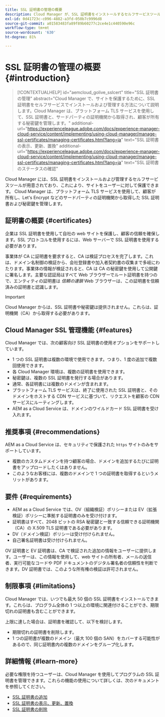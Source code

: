 ```yaml
---
title: SSL 証明書の管理の概要
description: Cloud Manager が、SSL 証明書をインストールするセルフサービスツールを提供する方法について説明します。
exl-id: 0d41723c-c096-4882-a3fd-050b7c9996d8
source-git-commit: a01583483fa89f89b60277c2ce4e1c440590e96c
workflow-type: tm+mt
source-wordcount: '630'
ht-degree: 81%

---
```



# SSL 証明書の管理の概要{#introduction}

>[!CONTEXTUALHELP]
>id="aemcloud_golive_sslcert"
>title="SSL 証明書の管理"
>abstract="Cloud Manager で、サイトを保護するために、SSL 証明書をセルフサービスでインストールおよび管理する方法について説明します。Cloud Manager は、プラットフォーム TLS サービスを使用して、SSL 証明書と、サードパーティの証明機関から取得され、顧客が所有する秘密鍵を管理します。"
>additional-url="https://experienceleague.adobe.com/docs/experience-manager-cloud-service/content/implementing/using-cloud-manager/manage-ssl-certificates/managing-certificates.html?lang=ja" text="SSL 証明書の表示、更新、置換"
>additional-url="https://experienceleague.adobe.com/docs/experience-manager-cloud-service/content/implementing/using-cloud-manager/manage-ssl-certificates/managing-certificates.html?lang=ja" text="SSL 証明書のステータスの確認"

Cloud Manager には、SSL 証明書をインストールおよび管理するセルフサービスツールが用意されており、これにより、サイトをユーザーに対して保護できます。 Cloud Manager は、プラットフォーム TLS サービスを使用して、顧客が所有し、Let&#39;s Encrypt などのサードパーティの証明機関から取得した SSL 証明書および秘密鍵を管理します。

## 証明書の概要 {#certificates}

企業は SSL 証明書を使用して自社の web サイトを保護し、顧客の信頼を確保します。SSL プロトコルを使用するには、Web サーバーで SSL 証明書を使用する必要があります。

事業体が CA に証明書を要求すると、CA は検証プロセスを完了します。これは、ドメイン名制御の検証から、会社登録書や加入者契約書の収集まで多岐にわたります。事業体の情報が検証されると、CA は CA の秘密鍵を使用して公開鍵に署名します。主要な認証局はすべて Web ブラウザーでルート証明書を持つので、エンティティの証明書は *信頼の連鎖* Web ブラウザーは、この証明書を信頼済みの証明書と認識します。

>[!IMPORTANT]
>
>Cloud Manager からは、SSL 証明書や秘密鍵は提供されません。これらは、証明機関（CA）から取得する必要があります。

## Cloud Manager SSL 管理機能 {#features}

Cloud Manager では、次の顧客向け SSL 証明書の使用オプションをサポートしています。

* 1 つの SSL 証明書は複数の環境で使用できます。つまり、1 度の追加で複数回使用できます。
* 各 Cloud Manager 環境は、複数の証明書を使用できます。
* 秘密鍵は、複数の SSL 証明書を発行する場合があります。
* 通常、各証明書には複数のドメインが含まれます。
* プラットフォーム TLS サービスは、終了に使用された SSL 証明書と、そのドメインをホストする CDN サービスに基づいて、リクエストを顧客の CDN サービスにルーティングします。
* AEM as a Cloud Service は、ドメインのワイルドカード SSL 証明書を受け入れます。

## 推奨事項 {#recommendations}

AEM as a Cloud Service は、セキュリティで保護された `https` サイトのみをサポートしています。

* 複数のカスタムドメインを持つ顧客の場合、ドメインを追加するたびに証明書をアップロードしたくはありません。
* このようなお客様には、複数のドメインで 1 つの証明書を取得するというメリットがあります。

## 要件 {#requirements}

* AEM as a Cloud Service では、OV（組織検証）ポリシーまたは EV（拡張検証）ポリシーに準拠する証明書のみを受け付けます。
* 証明書はすべて、2048 ビットの RSA 秘密鍵と一致する信頼できる証明機関（CA）の X.509 TLS 証明書である必要があります。
* DV（ドメイン検証）ポリシーは受け付けられません。
* 自己署名証明書は受け付けられません。

OV 証明書と EV 証明書は、CA で検証された追加の情報をユーザーに提供します。ユーザーは、この情報を使用して、web サイトの所有者、メールの送信者、実行可能なコードや PDF ドキュメントのデジタル署名者の信頼性を判断できます。DV 証明書では、このような所有権の検証は許可されません。

## 制限事項 {#limitations}

Cloud Manager では、いつでも最大 50 個の SSL 証明書をインストールできます。これらは、プログラム全体の 1 つ以上の環境に関連付けることができ、期限切れの証明書も含むことができます。

上限に達した場合は、証明書を確認して、以下を検討します。

* 期限切れの証明書を削除します。
* 1 つの証明書が複数のドメイン（最大 100 個の SAN）をカバーする可能性があるので、同じ証明書内の複数のドメインをグループ化します。

## 詳細情報 {#learn-more}

必要な権限を持つユーザーは、Cloud Manager を使用してプログラムの SSL 証明書を管理できます。これらの機能の使用について詳しくは、次のドキュメントを参照してください。

* [SSL 証明書の追加](/help/implementing/cloud-manager/managing-ssl-certifications/add-ssl-certificate.md)
* [SSL 証明書の表示、更新、置換](/help/implementing/cloud-manager/managing-ssl-certifications/managing-certificates.md)
* [SSL 証明書の削除](/help/implementing/cloud-manager/managing-ssl-certifications/managing-certificates.md)
